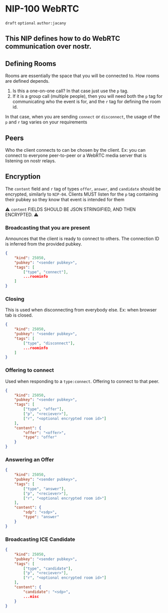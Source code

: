NIP-100 WebRTC
==============
`draft` `optional` `author:jacany`

This NIP defines how to do WebRTC communication over nostr.
---------------------------------

## Defining Rooms
Rooms are essentially the space that you will be connected to. How rooms are defined depends.
1. Is this a one-on-one call? In that case just use the `p` tag.
2. If it is a group call (multiple people), then you will need both the `p` tag for communicating who the event is for, and the `r` tag for defining the room id.

In that case, when you are sending `connect` or `disconnect`, the usage of the `p`  and `r` tag varies on your requirements

## Peers
Who the client connects to can be chosen by the client. Ex: you can connect to everyone peer-to-peer or a WebRTC media server that is listening on nostr relays.

## Encryption
The `content` field and `r` tag of types `offer`, `answer`, and `candidate` should be encrypted, similarly to `NIP-04`.
Clients MUST listen for the `p` tag containing their pubkey so they know that event is intended for them

⚠️ `content` FIELDS SHOULD BE JSON STRINGIFIED, AND THEN ENCRYPTED. ⚠️

### Broadcasting that you are present
Announces that the client is ready to connect to others.
The connection ID is inferred from the provided pubkey.
```json
{
    "kind": 25050,
    "pubkey": "<sender pubkey>",
    "tags": [
        ["type", "connect"],
        ...roominfo
    ]
}
```

### Closing
This is used when disconnecting from everybody else. Ex: when browser tab is closed.
```json
{
    "kind": 25050,
    "pubkey": "<sender pubkey>",
    "tags": [
        ["type", "disconnect"],
        ...roominfo
    ]
}
```

### Offering to connect
Used when responding to a `type:connect`. Offering to connect to that peer.
```json
{
    "kind": 25050,
    "pubkey": "<sender pubkey>",
    "tags": [
        ["type", "offer"],
        ["p", "<reciever>"],
        ["r", "<optional encrypted room id>"]
    ],
    "content": {
        "offer": "<offer>",
        "type": "offer"
    }
}
```

### Answering an Offer
```json
{
    "kind": 25050,
    "pubkey": "<sender pubkey>",
    "tags": [
        ["type", "answer"],
        ["p", "<reciever>"],
        ["r", "<optional encrypted room id>"]
    ],
    "content": {
        "sdp": "<sdp>",
        "type": "answer"
    }
}
```

### Broadcasting ICE Candidate
```json
{
    "kind": 25050,
    "pubkey": "<sender pubkey>",
    "tags": [
        ["type", "candidate"],
        ["p", "<reciever>"],
        ["r", "<optional encrypted room id>"]
    ],
    "content": {
        "candidate": "<sdp>",
        ...misc
    }
}
```